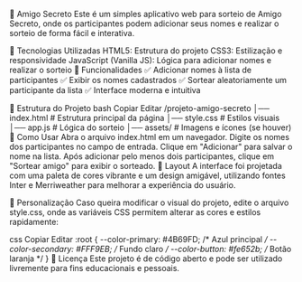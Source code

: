 🎁 Amigo Secreto
Este é um simples aplicativo web para sorteio de Amigo Secreto, onde os participantes podem adicionar seus nomes e realizar o sorteio de forma fácil e interativa.

📌 Tecnologias Utilizadas
HTML5: Estrutura do projeto
CSS3: Estilização e responsividade
JavaScript (Vanilla JS): Lógica para adicionar nomes e realizar o sorteio
🎯 Funcionalidades
✅ Adicionar nomes à lista de participantes
✅ Exibir os nomes cadastrados
✅ Sortear aleatoriamente um participante da lista
✅ Interface moderna e intuitiva

📂 Estrutura do Projeto
bash
Copiar
Editar
/projeto-amigo-secreto
│── index.html       # Estrutura principal da página
│── style.css        # Estilos visuais
│── app.js           # Lógica do sorteio
│── assets/          # Imagens e ícones (se houver)
🚀 Como Usar
Abra o arquivo index.html em um navegador.
Digite os nomes dos participantes no campo de entrada.
Clique em "Adicionar" para salvar o nome na lista.
Após adicionar pelo menos dois participantes, clique em "Sortear amigo" para exibir o sorteado.
🎨 Layout
A interface foi projetada com uma paleta de cores vibrante e um design amigável, utilizando fontes Inter e Merriweather para melhorar a experiência do usuário.

🔧 Personalização
Caso queira modificar o visual do projeto, edite o arquivo style.css, onde as variáveis CSS permitem alterar as cores e estilos rapidamente:

css
Copiar
Editar
:root {
    --color-primary: #4B69FD;   /* Azul principal */
    --color-secondary: #FFF9EB; /* Fundo claro */
    --color-button: #fe652b;    /* Botão laranja */
}
📜 Licença
Este projeto é de código aberto e pode ser utilizado livremente para fins educacionais e pessoais.